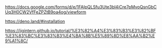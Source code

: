 https://docs.google.com/forms/d/e/1FAIpQLSfu3Ute3bl4iCre7pMvoQsnGbCUq3H0CW2VfFeZPZtB9oa4og/viewform

https://deno.land/#installation

https://jigintern.github.io/tutorial/%E3%82%A4%E3%83%B3%E3%82%BF%E3%83%BC%E3%83%B3%E4%BA%8B%E5%89%8D%E8%AA%B2%E9%A1%8C/
